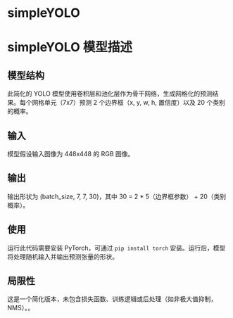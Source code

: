 # simpleYOLO


# simpleYOLO 模型描述

## 模型结构
此简化的 YOLO 模型使用卷积层和池化层作为骨干网络，生成网格化的预测结果。每个网格单元（7x7）预测 2 个边界框（x, y, w, h, 置信度）以及 20 个类别的概率。

## 输入
模型假设输入图像为 448x448 的 RGB 图像。

## 输出
输出形状为 (batch_size, 7, 7, 30)，其中 30 = 2 * 5（边界框参数） + 20（类别概率）。

## 使用
运行此代码需要安装 PyTorch，可通过 `pip install torch` 安装。运行后，模型将处理随机输入并输出预测张量的形状。

## 局限性
这是一个简化版本，未包含损失函数、训练逻辑或后处理（如非极大值抑制，NMS）。。

